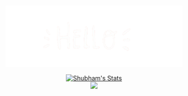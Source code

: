 <p align="center"><img width="80%" alt="Greetings!" src="./images/hello.gif" /></p>

<p align="center">
  <a href="https://github.com/stormtorm">
    <img src="https://github-readme-stats.vercel.app/api?username=stormtorm&title_color=FAAFBA&text_color=777&count_private=true&show_icons=true&icon_color=E75480&border_radius=20px&border_color=FAAFBA&" alt="Shubham's Stats" >
  </a>
  <br>
  <a href="https://github.com/snowstry">
     <img src="https://discord.c99.nl/widget/theme-3/838382678629154877.png" \>  
  </a>
</p>

<!--
**STORMTORM/STORMTORM** is a ✨ _special_ ✨ repository because its `README.md` (this file) appears on your GitHub profile.

Here are some ideas to get you started:

- 🔭 I’m currently working on ...
- 🌱 I’m currently learning ...
- 👯 I’m looking to collaborate on ...
- 🤔 I’m looking for help with ...
- 💬 Ask me about ...
- 📫 How to reach me: ...
- 😄 Pronouns: ...
- ⚡ Fun fact: ...
-->
